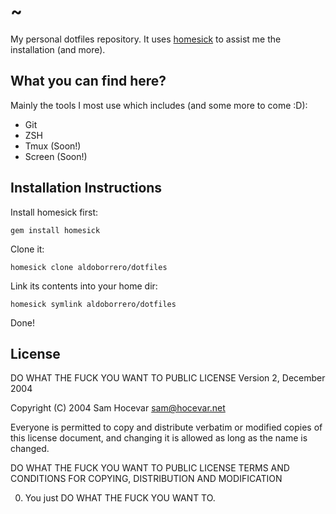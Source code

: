 # ~

My personal dotfiles repository. It uses [homesick](https://github.com/technicalpickles/homesick) to assist me the installation (and more).

## What you can find here?

Mainly the tools I most use which includes (and some more to come :D):

- Git
- ZSH
- Tmux (Soon!)
- Screen (Soon!)

## Installation Instructions

Install homesick first:

    gem install homesick

Clone it:

    homesick clone aldoborrero/dotfiles

Link its contents into your home dir:

    homesick symlink aldoborrero/dotfiles

Done!

## License

DO WHAT THE FUCK YOU WANT TO PUBLIC LICENSE
Version 2, December 2004

Copyright (C) 2004 Sam Hocevar <sam@hocevar.net>

Everyone is permitted to copy and distribute verbatim or modified copies of this license document, and changing it is allowed as long as the name is changed.

DO WHAT THE FUCK YOU WANT TO PUBLIC LICENSE
TERMS AND CONDITIONS FOR COPYING, DISTRIBUTION AND MODIFICATION

0. You just DO WHAT THE FUCK YOU WANT TO.